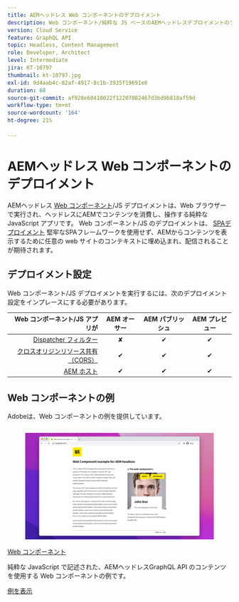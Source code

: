 ```yaml
---
title: AEMヘッドレス Web コンポーネントのデプロイメント
description: Web コンポーネント/純粋な JS ベースのAEMヘッドレスデプロイメントのデプロイメントに関する考慮事項について説明します。
version: Cloud Service
feature: GraphQL API
topic: Headless, Content Management
role: Developer, Architect
level: Intermediate
jira: KT-10797
thumbnail: kt-10797.jpg
exl-id: 9d4aab4c-82af-4917-8c1b-3935f19691e6
duration: 68
source-git-commit: af928e60410022f12207082467d3bd9b818af59d
workflow-type: tm+mt
source-wordcount: '164'
ht-degree: 21%

---
```


# AEMヘッドレス Web コンポーネントのデプロイメント

AEMヘッドレス [Web コンポーネント](https://developer.mozilla.org/en-US/docs/Web/Web_Components)/JS デプロイメントは、Web ブラウザーで実行され、ヘッドレスにAEMでコンテンツを消費し、操作する純粋な JavaScript アプリです。 Web コンポーネント/JS のデプロイメントは、 [SPAデプロイメント](./spa.md) 堅牢なSPAフレームワークを使用せず、AEMからコンテンツを表示するために任意の web サイトのコンテキストに埋め込まれ、配信されることが期待されます。


## デプロイメント設定

Web コンポーネント/JS デプロイメントを実行するには、次のデプロイメント設定をインプレースにする必要があります。

| Web コンポーネント/JS アプリが | AEM オーサー | AEM パブリッシュ | AEM プレビュー |
|---------------------------------------------------:|:----------:|:-----------:|:-----------:|
| [Dispatcher フィルター](./configurations/dispatcher-filters.md) | ✘ | ✔ | ✔ |
| [クロスオリジンリソース共有（CORS）](./configurations/cors.md) | ✔ | ✔ | ✔ |
| [AEM ホスト](./configurations/aem-hosts.md) | ✔ | ✔ | ✔ |

## Web コンポーネントの例

Adobeは、Web コンポーネントの例を提供しています。

<div class="columns is-multiline">
    <!-- Web Component -->
    <div class="column is-half-tablet is-half-desktop is-one-third-widescreen" aria-label="Web Component" tabindex="0">
       <div class="card">
           <div class="card-image">
               <figure class="image is-16by9">
                   <a href="../example-apps/web-component.md" title="Web コンポーネント" tabindex="-1">
                       <img class="is-bordered-r-small" src="../example-apps/assets/web-component/web-component-card.png" alt="Web コンポーネント">
                   </a>
               </figure>
           </div>
           <div class="card-content is-padded-small">
               <div class="content">
                   <p class="headline is-size-6 has-text-weight-bold"><a href="../example-apps/web-component.md" title="Web コンポーネント">Web コンポーネント</a></p>
                   <p class="is-size-6">純粋な JavaScript で記述された、AEMヘッドレスGraphQL API のコンテンツを使用する Web コンポーネントの例です。</p>
                   <a href="../example-apps/web-component.md" class="spectrum-Button spectrum-Button--outline spectrum-Button--primary spectrum-Button--sizeM">
                       <span class="spectrum-Button-label has-no-wrap has-text-weight-bold">例を表示</span>
                   </a>
               </div>
           </div>
       </div>
    </div>
</div>
